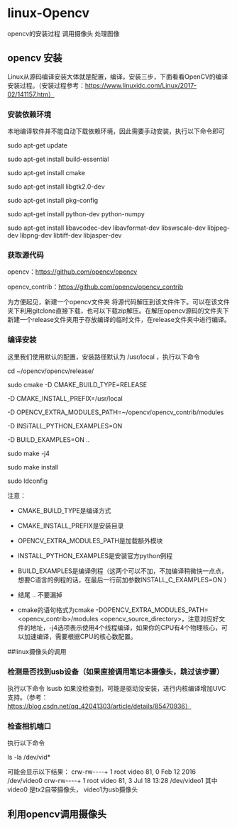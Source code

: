 # linux-Opencv

opencv的安装过程  调用摄像头 处理图像
## opencv 安装
Linux从源码编译安装大体就是配置，编译，安装三步，下面看看OpenCV的编译安装过程。（安装过程参考：https://www.linuxidc.com/Linux/2017-02/141157.htm）
### 安装依赖环境

本地编译软件并不能自动下载依赖环境，因此需要手动安装，执行以下命令即可

sudo apt-get update

sudo apt-get install build-essential

sudo apt-get install cmake

sudo apt-get install libgtk2.0-dev

sudo apt-get install pkg-config

sudo apt-get install python-dev python-numpy

sudo apt-get install libavcodec-dev libavformat-dev libswscale-dev libjpeg-dev libpng-dev libtiff-dev libjasper-dev


### 获取源代码

opencv：https://github.com/opencv/opencv 

opencv_contrib：https://github.com/opencv/opencv_contrib

为方便起见，新建一个opencv文件夹  将源代码解压到该文件件下。可以在该文件夹下利用gitclone直接下载，也可以下载zip解压。在解压opencv源码的文件夹下新建一个release文件夹用于存放编译的临时文件，在release文件夹中进行编译。

### 编译安装

这里我们使用默认的配置，安装路径默认为 /usr/local ，执行以下命令

cd ~/opencv/opencv/release/

sudo cmake -D CMAKE_BUILD_TYPE=RELEASE 
	
   -D CMAKE_INSTALL_PREFIX=/usr/local 
   
   -D OPENCV_EXTRA_MODULES_PATH=~/opencv/opencv_contrib/modules 
   
   -D INSiTALL_PYTHON_EXAMPLES=ON 
  
   -D BUILD_EXAMPLES=ON ..

sudo make -j4

sudo make install

sudo ldconfig

注意：
* CMAKE_BUILD_TYPE是编译方式

* CMAKE_INSTALL_PREFIX是安装目录

* OPENCV_EXTRA_MODULES_PATH是加载额外模块

* INSTALL_PYTHON_EXAMPLES是安装官方python例程

* BUILD_EXAMPLES是编译例程（这两个可以不加，不加编译稍微快一点点，想要C语言的例程的话，在最后一行前加参数INSTALL_C_EXAMPLES=ON ）

* 结尾  ..    不要漏掉

* cmake的语句格式为cmake -DOPENCV_EXTRA_MODULES_PATH=<opencv_contrib>/modules <opencv_source_directory>，注意对应好文件的地址，-j4选项表示使用4个线程编译，如果你的CPU有4个物理核心，可以加速编译，需要根据CPU的核心数配置。

##linux摄像头的调用

### 检测是否找到usb设备（如果直接调用笔记本摄像头，跳过该步骤）
执行以下命令
lsusb
如果没检查到，可能是驱动没安装，进行内核编译增加UVC支持。（参考：https://blog.csdn.net/qq_42041303/article/details/85470936）

### 检查相机端口
执行以下命令

ls -la /dev/vid* 

可能会显示以下结果：
crw-rw----+ 1 root video 81, 0 Feb 12  2016 /dev/video0
crw-rw----+ 1 root video 81, 3 Jul 18 13:28 /dev/video1
其中 video0 是tx2自带摄像头， video1为usb摄像头

## 利用opencv调用摄像头


